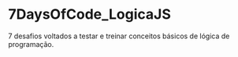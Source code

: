 # 7DaysOfCode_LogicaJS
7 desafios voltados a testar e treinar conceitos básicos de lógica de programação. 
